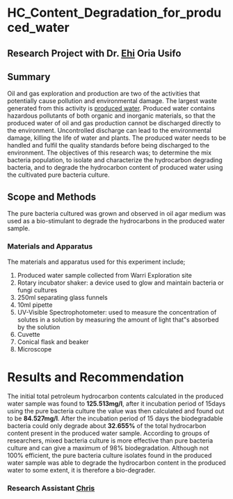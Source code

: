 # HC_Content_Degradation_for_produced_water

## Research Project with Dr. [Ehi](https://www.researchgate.net/profile/Ehi-Oriausifo) Oria Usifo 

## Summary
Oil and gas exploration and production are two of the activities that potentially cause pollution and environmental damage. The largest waste generated from this activity is [produced water](https://en.wikipedia.org/wiki/Produced_water). Produced water contains hazardous pollutants of both organic and inorganic materials, so that the produced water of oil and gas production cannot be discharged directly to the environment. Uncontrolled discharge can lead to the environmental damage, killing the life of water and plants. The produced water needs to be handled and fulfil the quality standards before being discharged to the environment. 
The objectives of this research was; to determine the mix bacteria population, to isolate and characterize the hydrocarbon degrading bacteria, and to degrade the hydrocarbon content of produced water using the cultivated pure bacteria culture. 

## Scope and Methods
The pure bacteria cultured was grown and observed in oil agar medium was used as a bio-stimulant to degrade the hydrocarbons in the produced water sample. 
### Materials and Apparatus

The materials and apparatus used for this experiment include;
1.	Produced water sample collected from Warri Exploration site
2.	Rotary incubator shaker: a device used to glow and maintain bacteria or fungi cultures
3.	250ml separating glass funnels
4.	10ml pipette
5.	UV-Visible Spectrophotometer: used to measure the concentration of solutes in a solution by measuring the amount of light that‟s absorbed by the solution
6.	Cuvette
7.	Conical flask and beaker
8.	Microscope

# Results and Recommendation
The initial total petroleum hydrocarbon contents calculated in the produced water sample was found to **125.513mg/l**, after it incubation period of 15days using the pure bacteria culture the value was then calculated and found out to be **84.527mg/l**. After the incubation period of 15 days the biodegradable bacteria could only degrade about **32.655%** of the total hydrocarbon content present in the produced water sample. According to groups of researchers, mixed bacteria culture is more effective than pure bacteria culture and can give a maximum of 98% biodegradation. Although not 100% efficient, the pure bacteria culture isolates found in the produced water sample was able to degrade the hydrocarbon content in the produced water to some extent, it is therefore a bio-degrader.


### Research Assistant [Chris](https://www.researchgate.net/profile/Christopher-Ndubuisi)
